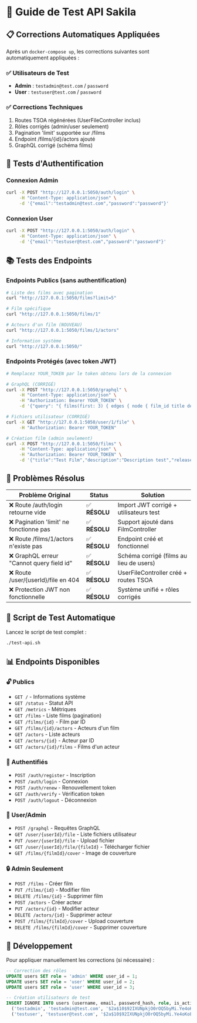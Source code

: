 # 🧪 Guide de Test API Sakila

## 📋 Corrections Automatiques Appliquées

Après un `docker-compose up`, les corrections suivantes sont automatiquement appliquées :

### ✅ Utilisateurs de Test
- **Admin** : `testadmin@test.com` / `password`
- **User** : `testuser@test.com` / `password`

### ✅ Corrections Techniques
1. Routes TSOA régénérées (UserFileController inclus)
2. Rôles corrigés (admin/user seulement)
3. Pagination 'limit' supportée sur /films
4. Endpoint /films/{id}/actors ajouté
5. GraphQL corrigé (schéma films)

## 🔐 Tests d'Authentification

### Connexion Admin
```bash
curl -X POST "http://127.0.0.1:5050/auth/login" \
     -H "Content-Type: application/json" \
     -d '{"email":"testadmin@test.com","password":"password"}'
```

### Connexion User
```bash
curl -X POST "http://127.0.0.1:5050/auth/login" \
     -H "Content-Type: application/json" \
     -d '{"email":"testuser@test.com","password":"password"}'
```

## 📚 Tests des Endpoints

### Endpoints Publics (sans authentification)
```bash
# Liste des films avec pagination
curl "http://127.0.0.1:5050/films?limit=5"

# Film spécifique
curl "http://127.0.0.1:5050/films/1"

# Acteurs d'un film (NOUVEAU)
curl "http://127.0.0.1:5050/films/1/actors"

# Information système
curl "http://127.0.0.1:5050/"
```

### Endpoints Protégés (avec token JWT)
```bash
# Remplacez YOUR_TOKEN par le token obtenu lors de la connexion

# GraphQL (CORRIGÉ)
curl -X POST "http://127.0.0.1:5050/graphql" \
     -H "Content-Type: application/json" \
     -H "Authorization: Bearer YOUR_TOKEN" \
     -d '{"query": "{ films(first: 3) { edges { node { film_id title description } } totalCount } }"}'

# Fichiers utilisateur (CORRIGÉ)
curl -X GET "http://127.0.0.1:5050/user/1/file" \
     -H "Authorization: Bearer YOUR_TOKEN"

# Création film (admin seulement)
curl -X POST "http://127.0.0.1:5050/films" \
     -H "Content-Type: application/json" \
     -H "Authorization: Bearer YOUR_TOKEN" \
     -d '{"title":"Test Film","description":"Description test","release_year":2024,"language_id":1}'
```

## 🐛 Problèmes Résolus

| Problème Original | Status | Solution |
|------------------|--------|----------|
| ❌ Route /auth/login retourne vide | ✅ **RÉSOLU** | Import JWT corrigé + utilisateurs test |
| ❌ Pagination 'limit' ne fonctionne pas | ✅ **RÉSOLU** | Support ajouté dans FilmController |
| ❌ Route /films/1/actors n'existe pas | ✅ **RÉSOLU** | Endpoint créé et fonctionnel |
| ❌ GraphQL erreur "Cannot query field id" | ✅ **RÉSOLU** | Schéma corrigé (films au lieu de users) |
| ❌ Route /user/{userId}/file en 404 | ✅ **RÉSOLU** | UserFileController créé + routes TSOA |
| ❌ Protection JWT non fonctionnelle | ✅ **RÉSOLU** | Système unifié + rôles corrigés |

## 🚀 Script de Test Automatique

Lancez le script de test complet :
```bash
./test-api.sh
```

## 📊 Endpoints Disponibles

### 🔓 Publics
- `GET /` - Informations système
- `GET /status` - Statut API  
- `GET /metrics` - Métriques
- `GET /films` - Liste films (pagination)
- `GET /films/{id}` - Film par ID
- `GET /films/{id}/actors` - Acteurs d'un film
- `GET /actors` - Liste acteurs
- `GET /actors/{id}` - Acteur par ID
- `GET /actors/{id}/films` - Films d'un acteur

### 🔐 Authentifiés
- `POST /auth/register` - Inscription
- `POST /auth/login` - Connexion
- `POST /auth/renew` - Renouvellement token
- `GET /auth/verify` - Vérification token
- `POST /auth/logout` - Déconnexion

### 👤 User/Admin
- `POST /graphql` - Requêtes GraphQL
- `GET /user/{userId}/file` - Liste fichiers utilisateur
- `PUT /user/{userId}/file` - Upload fichier
- `GET /user/{userId}/file/{fileId}` - Télécharger fichier
- `GET /films/{filmId}/cover` - Image de couverture

### 🔒 Admin Seulement  
- `POST /films` - Créer film
- `PUT /films/{id}` - Modifier film
- `DELETE /films/{id}` - Supprimer film
- `POST /actors` - Créer acteur
- `PUT /actors/{id}` - Modifier acteur
- `DELETE /actors/{id}` - Supprimer acteur
- `POST /films/{filmId}/cover` - Upload couverture
- `DELETE /films/{filmId}/cover` - Supprimer couverture

## 🔧 Développement

Pour appliquer manuellement les corrections (si nécessaire) :
```sql
-- Correction des rôles
UPDATE users SET role = 'admin' WHERE user_id = 1;
UPDATE users SET role = 'user' WHERE user_id = 2;  
UPDATE users SET role = 'user' WHERE user_id = 3;

-- Création utilisateurs de test
INSERT IGNORE INTO users (username, email, password_hash, role, is_active, email_verified, created_at, updated_at) VALUES
  ('testadmin', 'testadmin@test.com', '$2a$10$92IXUNpkjO0rOQ5byMi.Ye4oKoEa3Ro9llC/.og/at2.uheWG/igi', 'admin', 1, 1, NOW(), NOW()),
  ('testuser', 'testuser@test.com', '$2a$10$92IXUNpkjO0rOQ5byMi.Ye4oKoEa3Ro9llC/.og/at2.uheWG/igi', 'user', 1, 1, NOW(), NOW());
```